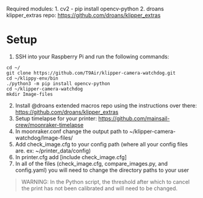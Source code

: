 Required modules:
    1. cv2 - pip install opencv-python
    2. droans klipper_extras repo: https://github.com/droans/klipper_extras

# Setup
1. SSH into your Raspberry Pi and run the following commands:
 ```
cd ~/
git clone https://github.com/T9Air/klipper-camera-watchdog.git
cd ~/klippy-env/bin
./python3 -m pip install opencv-python
cd ~/klipper-camera-watchdog
mkdir Image-files
```
2. Install @droans extended macros repo using the instructions over there: https://github.com/droans/klipper_extras
3. Setup timelapse for your printer: https://github.com/mainsail-crew/moonraker-timelapse
4. In moonraker.conf change the output path to ~/klipper-camera-watchdog/Image-files/
5. Add check_image.cfg to your config path (where all your config files are. ex: ~/printer_data/config)
6. In printer.cfg add [include check_image.cfg]
7. In all of the files (check_image.cfg, compare_images.py, and config.yaml) you will need to change the directory paths to your user

>WARNING: In the Python script, the threshold after which to cancel the print has not been calibrated and will need to be changed.
